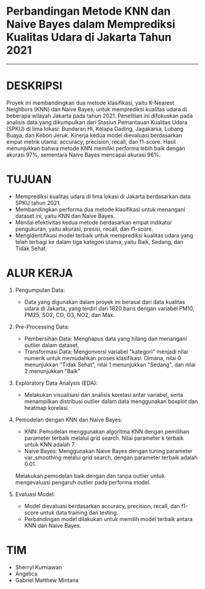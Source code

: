 # Perbandingan Metode KNN dan Naive Bayes dalam Memprediksi Kualitas Udara di Jakarta Tahun 2021 
--------

# DESKRIPSI 
Proyek ini membandingkan dua metode klasifikasi, yaitu K-Nearest Neighbors (KNN) dan Naive Bayes, untuk memprediksi kualitas udara di beberapa wilayah Jakarta pada tahun 2021. Penelitian ini difokuskan pada analisis data yang dikumpulkan dari Stasiun Pemantauan Kualitas Udara (SPKU) di lima lokasi: Bundaran HI, Kelapa Gading, Jagakarsa, Lubang Buaya, dan Kebon Jeruk. Kinerja kedua model dievaluasi berdasarkan empat metrik utama: accuracy, precision, recall, dan f1-score. Hasil menunjukkan bahwa metode KNN memiliki performa lebih baik dengan akurasi 97%, sementara Naive Bayes mencapai akurasi 96%.

# TUJUAN 
- Memprediksi kualitas udara di lima lokasi di Jakarta berdasarkan data SPKU tahun 2021.
- Membandingkan performa dua metode klasifikasi untuk menangani dataset ini, yaitu KNN dan Naive Bayes. 
- Menilai efektivitas kedua metode berdasarkan empat indikator pengukuran, yaitu akurasi, presisi, recall, dan f1-score.
- Mengidentifikasi model terbaik untuk memprediksi kualitas udara yang telah terbagi ke dalam tiga kategori utama, yaitu Baik, Sedang, dan Tidak Sehat.

# ALUR KERJA 
1. Pengumpulan Data:

   - Data yang digunakan dalam proyek ini berasal dari data kualitas udara di Jakarta, yang terdiri dari 1820 baris dengan variabel PM10, PM25, SO2, CO, O3, NO2, dan Max.
2. Pre-Processing Data:
   - Pembersihan Data: Menghapus data yang hilang dan menangani outlier dalam dataset.
   - Transformasi Data: Mengonversi variabel "kategori" menjadi nilai numerik untuk memudahkan proses klasifikasi. Dimana, nilai 0 menunjukkan "Tidak Sehat", nilai 1 menunjukkan "Sedang", dan nilai 2 menunjukkan "Baik" 
3. Exploratory Data Analysis (EDA):
   - Melakukan visualisasi dan analisis korelasi antar variabel, serta menampilkan distribusi outlier dalam data menggunakan boxplot dan heatmap korelasi.
4. Pemodelan dengan KNN dan Naive Bayes:

   - KNN: Pemodelan menggunakan algoritma KNN dengan pemilihan parameter terbaik melalui grid search. Nilai parameter k terbaik untuk KNN adalah 7.
   - Naive Bayes: Menggunakan Naive Bayes dengan tuning parameter var_smoothing melalui grid search, dengan parameter terbaik adalah 0.01.
   
   Melakukan pemodelan baik dengan dan tanpa outlier untuk mengevaluasi pengaruh outlier pada performa model.
5. Evaluasi Model:

   - Model dievaluasi berdasarkan accuracy, precision, recall, dan f1-score untuk data training dan testing.
   - Perbandingan model dilakukan untuk memilih model terbaik antara KNN dan Naive Bayes.
  
# TIM 
- Sherryl Kurniawan
- Angelica
- Gabriel Matthew Mintana 
